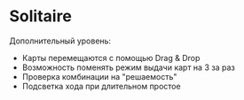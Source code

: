 # Solitaire
Дополнительный уровень: 
- Карты перемещаются с помощью Drag & Drop 
- Возможность поменять режим выдачи карт на 3 за раз 
- Проверка комбинации на "решаемость" 
- Подсветка хода при длительном простое